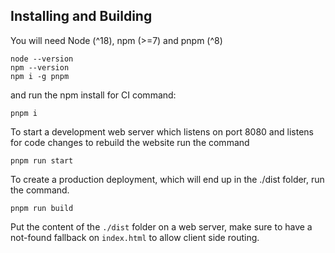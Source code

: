 ## Installing and Building

You will need Node (^18), npm (>=7) and pnpm (^8)

```
node --version
npm --version
npm i -g pnpm
```

and run the npm install for CI command:

```
pnpm i
```

To start a development web server which listens on port 8080 and listens for code changes to rebuild the website run the command

```
pnpm run start
```

To create a production deployment, which will end up in the ./dist folder, run the command.

```
pnpm run build
```

Put the content of the `./dist` folder on a web server, make sure to have a not-found fallback on `index.html` to allow client side routing.
